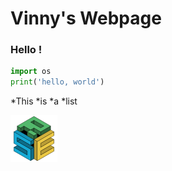 # Vinny's Webpage
### Hello !

```python
import os
print('hello, world')
```

*This 
*is 
*a 
*list

![](https://raw.githubusercontent.com/RSE-Sheffield/RSE-Sheffield.github.io/master/assets/images/logo/rse-logoonly-stroke-small.png)




